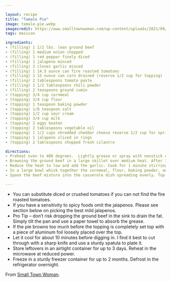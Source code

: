```yaml
---

layout: recipe
title: "Tamale Pie"
image: tamale-pie.webp
imagecredit: https://www.smalltownwoman.com/wp-content/uploads/2021/09/Tamale-Pie-1-1-1229x1536.webp
tags: mexican

ingredients:
- (filling) 1 1/2 lbs. lean ground beef
- (filling) 1 medium onion chopped
- (filling) 1 red pepper finely diced
- (filling) 1 jalapeno minced
- (filling) 2 cloves garlic minced
- (filling) 1 14.5 ounce can fire roasted tomatoes
- (filling) 1 15 ounce can corn drained (reserve 1/2 cup for topping)
- (filling) 2 tablespoons tomato paste
- (filling) 1 1/2 tablespoons chili powder
- (filling) 2 teaspoons ground cumin
- (topping) 3/4 cup cornmeal
- (topping) 3/4 cup flour
- (topping) 1 teaspoon baking powder
- (topping) 1/8 teaspoon salt
- (topping) 1/2 cup sour cream
- (topping) 3/4 cup milk
- (topping) 2 eggs beaten
- (topping) 2 tablespoons vegetable oil
- (topping) 1 1/2 cups shredded cheddar cheese reserve 1/2 cup for sprinkling on top
- (topping) 1 jalapeno sliced in rings
- (topping) 2 tablespoons chopped fresh cilantro

directions:
- Preheat oven to 400 degrees.  Lightly grease or spray with nonstick cooking spray an 11x7 inch casserole dish.
- Browning the ground beef in a large skillet over medium heat. After 3-4 minutes add the onions bell peppers and jalapeno. Continue cooking until the beef is browned and the onions and bell peppers are soft.
- Reduce the heat to low and add the garlic. Cook for 1 minute stirring continuously. Remove any excess grease from the skillet.  Add the fire roasted tomatoes, corn, tomato paste, chili powder, and cumin. Simmer for 10 minutes.
- In a large bowl whisk together the cornmeal, flour, baking powder, and salt. Then mix in the sour cream, milk, beaten eggs, oil, cheese, and reserved corn. Stir just until combined.
- Spoon the beef mixture into the casserole dish spreading evenly. Top with the cornbread mixture using a spatula to even the top. Sprinkle with reserved cheese and jalapeno rings. Bake 40-45 minutes or until a toothpick inserted in the center comes out clean or with only a few crumbs. Garnish with cilantro.  Cool for 10 minutes before slicing.

---
```


* You can substitute diced or crushed tomatoes if you can not find the fire roasted tomatoes.
* If you have a sensitivity to spicy foods omit the jalapenos. Please see section below on picking the best mild jalapenos.
* Pro Tip – don’t risk dropping the ground beef in the sink to drain the fat. Simply tilt the pan and use a paper towel to absorb the grease.
* If the pie browns too much before the topping is completely set top with a piece of aluminum foil loosely placed over the top.
* Let it cool for about 10 minutes before digging in. I find it best to cut through with a sharp knife and use a sturdy spatula to plate it.
* Store leftovers in an airtight container for up to 3 days. Reheat in the microwave at reduced power.
* Freeze in a sturdy freezer container for up to 2 months. Defrost in the refrigerator overnight. 

From [Small Town Woman](https://www.smalltownwoman.com/tamale-pie/).
